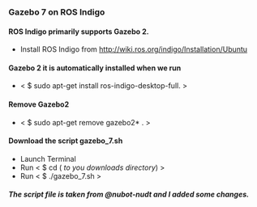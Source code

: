  ### Gazebo 7 on ROS Indigo
 #### ROS Indigo primarily supports Gazebo 2. 
 * Install ROS Indigo from http://wiki.ros.org/indigo/Installation/Ubuntu 
 #### Gazebo 2 it is automatically installed when we run 
 * < $ sudo apt-get install ros-indigo-desktop-full. >
 #### Remove Gazebo2
 * < $ sudo apt-get remove gazebo2* . >
 #### Download the script gazebo_7.sh 
 * Launch Terminal
 * Run < $ cd ( *to you downloads directory*) >
 * Run < $ ./gazebo_7.sh >
 ##### The script file is taken from @nubot-nudt and I added some changes. 
